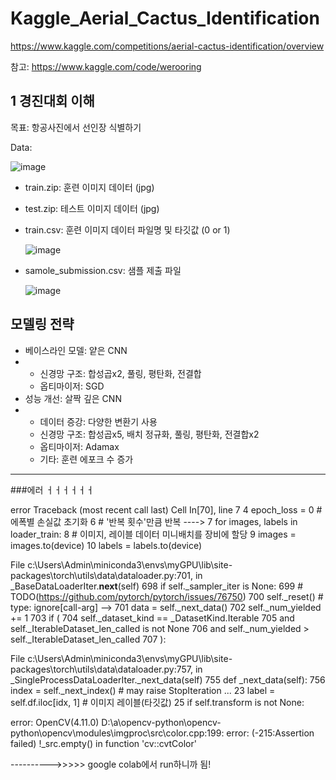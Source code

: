 # Kaggle_Aerial_Cactus_Identification
https://www.kaggle.com/competitions/aerial-cactus-identification/overview

참고: https://www.kaggle.com/code/werooring 

## 1 경진대회 이해
목표: 항공사진에서 선인장 식별하기

Data:

![image](https://github.com/user-attachments/assets/5084b8f1-9553-4576-a0e0-9d08789ed0bd)

- train.zip: 훈련 이미지 데이터 (jpg)
- test.zip: 테스트 이미지 데이터 (jpg)
- train.csv: 훈련 이미지 데이터 파일명 및 타깃값 (0 or 1)

  ![image](https://github.com/user-attachments/assets/197afe7e-5ddf-4e30-9a57-2a8e01c94ff9)

- samole_submission.csv: 샘플 제출 파일

  ![image](https://github.com/user-attachments/assets/fbd2ab23-7057-4c74-839c-f2aa5b2ea73d)


## 모델링 전략
- 베이스라인 모델: 얕은 CNN
- - 신경망 구조: 합성곱x2, 풀링, 평탄화, 전결합
  - 옵티마이저: SGD
- 성능 개선: 살짝 깊은 CNN
- - 데이터 증강: 다양한 변환기 사용
  - 신경망 구조: 합성곱x5, 배치 정규화, 풀링, 평탄화, 전결합x2
  - 옵티마이저: Adamax
  - 기타: 훈련 에포크 수 증가



---------------------------------------------------------------------------------------------------

###에러 ㅓㅓㅓㅓㅓㅓ

error                                     Traceback (most recent call last)
Cell In[70], line 7
      4 epoch_loss = 0 # 에폭별 손실값 초기화
      6 # '반복 횟수'만큼 반복 
----> 7 for images, labels in loader_train:
      8     # 이미지, 레이블 데이터 미니배치를 장비에 할당 
      9     images = images.to(device)
     10     labels = labels.to(device)

File c:\Users\Admin\miniconda3\envs\myGPU\lib\site-packages\torch\utils\data\dataloader.py:701, in _BaseDataLoaderIter.__next__(self)
    698 if self._sampler_iter is None:
    699     # TODO(https://github.com/pytorch/pytorch/issues/76750)
    700     self._reset()  # type: ignore[call-arg]
--> 701 data = self._next_data()
    702 self._num_yielded += 1
    703 if (
    704     self._dataset_kind == _DatasetKind.Iterable
    705     and self._IterableDataset_len_called is not None
    706     and self._num_yielded > self._IterableDataset_len_called
    707 ):

File c:\Users\Admin\miniconda3\envs\myGPU\lib\site-packages\torch\utils\data\dataloader.py:757, in _SingleProcessDataLoaderIter._next_data(self)
    755 def _next_data(self):
    756     index = self._next_index()  # may raise StopIteration
...
     23 label = self.df.iloc[idx, 1]     # 이미지 레이블(타깃값)
     25 if self.transform is not None:

error: OpenCV(4.11.0) D:\a\opencv-python\opencv-python\opencv\modules\imgproc\src\color.cpp:199: error: (-215:Assertion failed) !_src.empty() in function 'cv::cvtColor'



---------->>>>> google colab에서 run하니까 됨!
